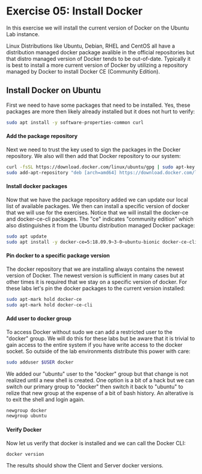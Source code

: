 # Exercise 05: Install Docker

In this exercise we will install the current version of Docker on the Ubuntu Lab instance.

Linux Distributions like Ubuntu, Debian, RHEL and CentOS all have a distribution managed docker package avalible in the official repositories but that distro managed version of Docker tends to be out-of-date.  Typically it is best to install a more current version of Docker by utilizing a repository managed by Docker to install Docker CE (Community Edition).


## Install Docker on Ubuntu

First we need to have some packages that need to be installed.  Yes, these packages are more then likely already installed but it does not hurt to verify:
~~~bash
sudo apt install -y software-properties-common curl
~~~

#### Add the package repository

Next we need to trust the key used to sign the packages in the Docker repository.  We also will then add that Docker repository to our system:
~~~bash
curl -fsSL https://download.docker.com/linux/ubuntu/gpg | sudo apt-key add -
sudo add-apt-repository "deb [arch=amd64] https://download.docker.com/linux/ubuntu $(lsb_release -cs) stable"
~~~

#### Install docker packages

Now that we have the package repository added we can update our local list of available packages. We then can install a specific version of docker that we will use for the exercises.  Notice that we will install the docker-ce and docker-ce-cli packages.  The "ce" indicates "community edition" which also distinguishes it from the Ubuntu distribution managed Docker package:
~~~bash
sudo apt update
sudo apt install -y docker-ce=5:18.09.9~3-0~ubuntu-bionic docker-ce-cli=5:18.09.9~3-0~ubuntu-bionic
~~~

#### Pin docker to a specific package version

The docker repository that we are installing always contains the newest version of Docker.  The newest version is sufficient in many cases but at other times it is required that we stay on a specific version of docker.  For these labs let's pin the docker packages to the current version installed:
~~~bash
sudo apt-mark hold docker-ce
sudo apt-mark hold docker-ce-cli
~~~

#### Add user to docker group

To access Docker without sudo we can add a restricted user to the "docker" group.  We will do this for these labs but be aware that it is trivial to gain access to the entire system if you have write access to the docker socket.  So outside of the lab environments distribute this power with care:
~~~bash
sudo adduser $USER docker
~~~

We added our "ubuntu" user to the "docker" group but that change is not realized until a new shell is created.  One option is a bit of a hack but we can switch our primary group to "docker" then switch it back to "ubuntu" to relize that new group at the expense of a bit of bash history.  An alterative is to exit the shell and login again.
~~~bash
newgroup docker
newgroup ubuntu
~~~

#### Verify Docker

Now let us verify that docker is installed and we can call the Docker CLI:
~~~bash
docker version
~~~

The results should show the Client and Server docker versions.
